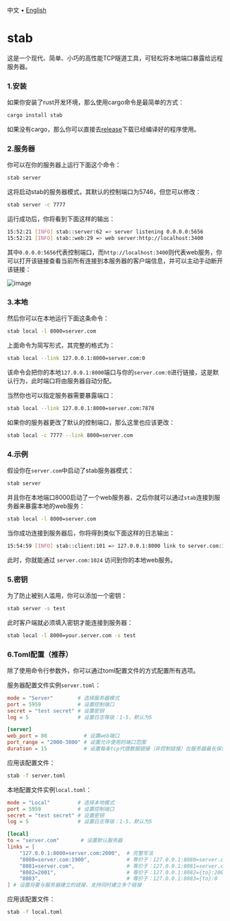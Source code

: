 <p align="left">
    <span>中文</span>
    <span> • </span>
    <a href="readme_en.md">English</a>
</p>


# stab

这是一个现代、简单、小巧的高性能TCP隧道工具，可轻松将本地端口暴露给远程服务器。

### 1.安装

如果你安装了rust开发环境，那么使用cargo命令是最简单的方式：

```bash
cargo install stab
```

如果没有cargo，那么你可以直接去[release](https://github.com/ys928/stab/releases)下载已经编译好的程序使用。

### 2.服务器

你可以在你的服务器上运行下面这个命令：

```bash
stab server
```

这将启动stab的服务器模式，其默认的控制端口为5746，但您可以修改：

```bash
stab server -c 7777
```

运行成功后，你将看到下面这样的输出：

```bash
15:52:21 [INFO] stab::server:62 => server listening 0.0.0.0:5656
15:52:21 [INFO] stab::web:29 => web server:http://localhost:3400
```

其中`0.0.0.0:5656`代表控制端口，而`http://localhost:3400`则代表web服务，你可以打开该链接查看当前所有连接到本服务器的客户端信息，并可以主动手动断开该链接：

![image](https://github.com/ys928/stab/assets/80371119/8ee0615f-5e44-46bf-868b-f3f8bf99fbe5)

### 3.本地

然后你可以在本地运行下面这条命令：

```bash
stab local -l 8000=server.com
```

上面命令为简写形式，其完整的格式为：

```bash
stab local --link 127.0.0.1:8000=server.com:0
```

该命令会把你的本地`127.0.0.1:8000`端口与你的`server.com:0`进行链接，这是默认行为，此时端口将由服务器自动分配。

当然你也可以指定服务器需要暴露端口：

```bash
stab local --link 127.0.0.1:8000=server.com:7878
```

如果你的服务器更改了默认的控制端口，那么这里也应该更改：

```bash
stab local -c 7777 --link 8000=server.com
```

### 4.示例

假设你在`server.com`中启动了stab服务器模式：

```bash
stab server
```

并且你在本地端口8000启动了一个web服务器，之后你就可以通过`stab`连接到服务器来暴露本地的web服务：

```bash
stab local -l 8000=server.com
```

当你成功连接到服务器后，你将得到类似下面这样的日志输出：

```bash
15:54:59 [INFO] stab::client:101 => 127.0.0.1:8000 link to server.com:1024
```

此时，你就能通过 `server.com:1024` 访问到你的本地web服务。

### 5.密钥

为了防止被别人滥用，你可以添加一个密钥：

```bash
stab server -s test
```

此时客户端就必须填入密钥才能连接到服务器：

```bash
stab local -l 8000=your.server.com -s test
```

### 6.Toml配置（推荐）

除了使用命令行参数外，你可以通过toml配置文件的方式配置所有选项。

服务器配置文件实例`server.toml`：

```toml
mode = "Server"        # 选择服务器模式
port = 5959            # 设置控制端口
secret = "test secret" # 设置密钥
log = 5                # 设置日志等级：1-5，默认为5

[server]
web_port = 80            # 设置web端口
port_range = "2000-3000" # 设置允许使用的端口范围
duration = 15            # 设置每条tcp代理数据链接（非控制链接）在服务器最长保留时间，单位为秒，不填则默认15s，超过即会自动被移除断开
```

应用该配置文件：

```bash
stab -f server.toml
```

本地配置文件实例`local.toml`：

```toml
mode = "Local"         # 选择本地模式
port = 5959            # 设置控制端口
secret = "test secret" # 设置密钥
log = 5                # 设置日志等级：1-5，默认为5

[local]
to = "server.com"       # 设置默认服务器
links = [
    "127.0.0.1:8080=server.com:2000",  # 完整写法
    "8080=server.com:1900",            # 等价于：127.0.0.1:8080=server.com:1900
    "8081=server.com",                 # 等价于：127.0.0.1:8081=server.com:0
    "8082=2001",                       # 等价于：127.0.0.1:8082={to}:2001
    "8083",                            # 等价于：127.0.0.1:8083={to}:0
] # 设置将要与服务器建立的链接，支持同时建立多个链接
```

应用该配置文件：

```bash
stab -f local.toml
```
